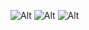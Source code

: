 ![Alt](https://github-readme-stats.vercel.app/api?username=userakf&theme=dark&show_icons=true)
![Alt](https://github-readme-stats.vercel.app/api/top-langs/?username=userakf&layout=compact&hide=html&theme=dark)
![Alt](https://github-readme-streak-stats.herokuapp.com/?user=userakf&theme=highcontrast)